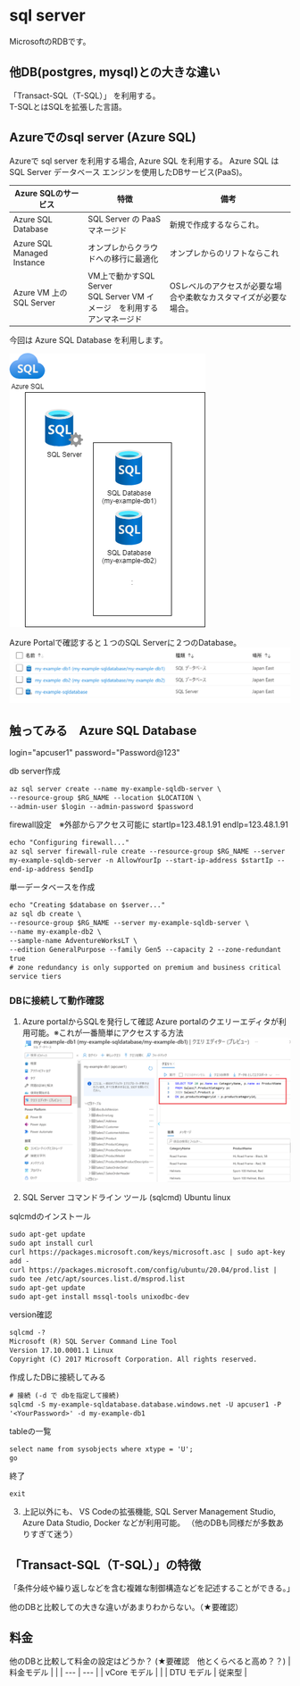 # sql server

MicrosoftのRDBです。

## 他DB(postgres, mysql)との大きな違い

「Transact-SQL（T-SQL）」 を利用する。  
T-SQLとはSQLを拡張した言語。

## Azureでのsql server (Azure SQL)

Azureで sql server を利用する場合, Azure SQL を利用する。
Azure SQL は SQL Server データベース エンジンを使用したDBサービス(PaaS)。

| Azure SQLのサービス | 特徴 | 備考 |
| --- | --- | --- |
| Azure SQL Database | SQL Server の PaaS<br> マネージド | 新規で作成するならこれ。|
| Azure SQL Managed Instance | オンプレからクラウドへの移行に最適化 | オンプレからのリフトならこれ |
| Azure VM 上の SQL Server | VM上で動かすSQL Server<br>SQL Server VM イメージ　を利用する<br>アンマネージド | OSレベルのアクセスが必要な場合や柔軟なカスタマイズが必要な場合。|

今回は Azure SQL Database を利用します。

![image](./sqlserver_sqldatabase.png)

Azure Portalで確認すると１つのSQL Serverに２つのDatabase。
![image](./sqlserver_sqldatabase_portal.png)

## 触ってみる　Azure SQL Database
login="apcuser1"
password="Password@123"

db server作成
```
az sql server create --name my-example-sqldb-server \
--resource-group $RG_NAME --location $LOCATION \
--admin-user $login --admin-password $password
```

firewall設定　※外部からアクセス可能に
startIp=123.48.1.91
endIp=123.48.1.91
```
echo "Configuring firewall..."
az sql server firewall-rule create --resource-group $RG_NAME --server my-example-sqldb-server -n AllowYourIp --start-ip-address $startIp --end-ip-address $endIp
```

単一データベースを作成
```
echo "Creating $database on $server..."
az sql db create \
--resource-group $RG_NAME --server my-example-sqldb-server \
--name my-example-db2 \
--sample-name AdventureWorksLT \
--edition GeneralPurpose --family Gen5 --capacity 2 --zone-redundant true 
# zone redundancy is only supported on premium and business critical service tiers
```

### DBに接続して動作確認

1. Azure portalからSQLを発行して確認
Azure portalのクエリーエディタが利用可能。※これが一番簡単にアクセスする方法
![image](./sqldb-queryEditor.PNG)

2. SQL Server コマンドライン ツール (sqlcmd) Ubuntu linux

sqlcmdのインストール
```
sudo apt-get update 
sudo apt install curl
curl https://packages.microsoft.com/keys/microsoft.asc | sudo apt-key add -
curl https://packages.microsoft.com/config/ubuntu/20.04/prod.list | sudo tee /etc/apt/sources.list.d/msprod.list
sudo apt-get update
sudo apt-get install mssql-tools unixodbc-dev
```

version確認
```
sqlcmd -? 
Microsoft (R) SQL Server Command Line Tool
Version 17.10.0001.1 Linux
Copyright (C) 2017 Microsoft Corporation. All rights reserved.
```

作成したDBに接続してみる
```
# 接続 (-d で dbを指定して接続)
sqlcmd -S my-example-sqldatabase.database.windows.net -U apcuser1 -P '<YourPassword>' -d my-example-db1
```

tableの一覧
```
select name from sysobjects where xtype = 'U';
go
```

終了
```
exit
```

3. 上記以外にも、
VS Codeの拡張機能, SQL Server Management Studio, Azure Data Studio, Docker などが利用可能。
（他のDBも同様だが多数ありすぎて迷う）

## 「Transact-SQL（T-SQL）」の特徴

「条件分岐や繰り返しなどを含む複雑な制御構造などを記述することができる。」

他のDBと比較しての大きな違いがあまりわからない。（★要確認）

## 料金
他のDBと比較して料金の設定はどうか？ (★要確認　他とくらべると高め？？)
| 料金モデル | |
| --- | --- |
| vCore モデル | |
| DTU モデル | 従来型 |
 